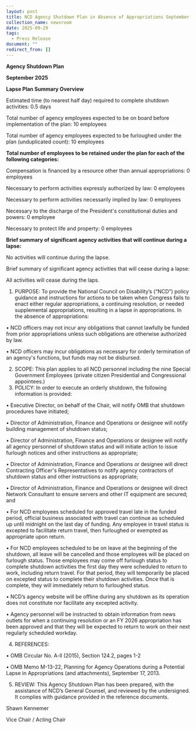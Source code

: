 ```yaml
---
layout: post
title: NCD Agency Shutdown Plan in Absence of Appropriations September 2025
collection_name: newsroom
date: 2025-09-29
tags:
  - Press Release
document: ""
redirect_from: []
---
```

**Agency Shutdown Plan**

**September 2025**

 **Lapse Plan Summary Overview**

Estimated time (to nearest half day) required to complete shutdown activities:	0.5 days

Total number of agency employees expected to be on board before implementation of the plan:	10 employees

Total number of agency employees expected to be furloughed under the plan (unduplicated count):	10 employees

**Total number of employees to be retained under the plan for each of the following categories:**

Compensation is financed by a resource other than annual appropriations:	0 employees

Necessary to perform activities expressly authorized by law:	0 employees

Necessary to perform activities necessarily implied by law:	0 employees

Necessary to the discharge of the President's constitutional duties and powers:	0 employee

Necessary to protect life and property:	0 employees

**Brief summary of significant agency activities that will continue during a lapse:**

No activities will continue during the lapse. 

Brief summary of significant agency activities that will cease during a lapse:

All activities will cease during the laps. 

1. PURPOSE: To provide the National Council on Disability’s (“NCD”) policy guidance and instructions for actions to be taken when Congress fails to enact either regular appropriations, a continuing resolution, or needed supplemental appropriations, resulting in a lapse in appropriations. In the absence of appropriations:

•	NCD officers may not incur any obligations that cannot lawfully be funded from prior appropriations unless such obligations are otherwise authorized by law.

•	NCD officers may incur obligations as necessary for orderly termination of an agency's functions, but funds may not be disbursed.

2. SCOPE: This plan applies to all NCD personnel including the nine Special Government Employees (private citizen Presidential and Congressional appointees.)
3. POLICY: In order to execute an orderly shutdown, the following information is provided:

•	 Executive Director, on behalf of the Chair, will notify OMB that shutdown procedures have initiated;

•	Director of Administration, Finance and Operations or designee will notify building management of shutdown status;

•	Director of Administration, Finance and Operations or designee will notify all agency personnel of shutdown status and will initiate action to issue furlough notices and other instructions as appropriate;

•	Director of Administration, Finance and Operations or designee will direct Contracting Officer's Representatives to notify agency contractors of shutdown status and other instructions as appropriate;

•	Director of Administration, Finance and Operations or designee will direct Network Consultant to ensure servers and other IT equipment are secured; and

•	For NCD employees scheduled for approved travel late in the funded period, official business associated with travel can continue as scheduled up until midnight on the last day of funding. Any employee in travel status is excepted to facilitate return travel, then furloughed or exempted as appropriate upon return.

•	For NCD employees scheduled to be on leave at the beginning of the shutdown, all leave will be cancelled and those employees will be placed on furlough status. Those employees may come off furlough status to complete shutdown activities the first day they were scheduled to return to work, including return travel. For that period, they will temporarily be placed on excepted status to complete their shutdown activities. Once that is complete, they will immediately return to  furloughed status.

•	NCD’s agency website will be offline during any shutdown as its operation does not constitute nor facilitate any excepted activity.

•	Agency personnel will be instructed to obtain information from news outlets for when a continuing resolution or an FY 2026 appropriation has been approved and that they will be expected to return to work on their next regularly scheduled workday.

4. REFERENCES:

•	OMB Circular No. A-ll (2015), Section 124.2, pages 1-2

•	OMB Memo M-13-22, Planning for Agency Operations during a Potential Lapse in Appropriations (and attachments), September 17, 2013.

5. REVIEW: This Agency Shutdown Plan has been prepared, with the assistance of NCD’s General Counsel, and reviewed by the undersigned. It complies with guidance provided in the reference documents.

Shawn Kennemer

Vice Chair / Acting Chair
